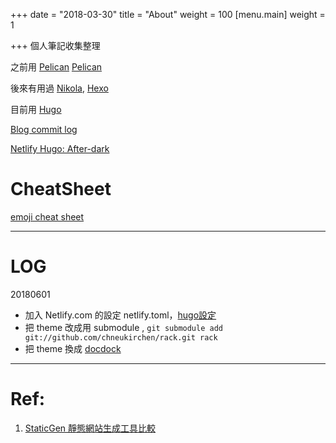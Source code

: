 +++
date = "2018-03-30"
title = "About"
weight = 100
[menu.main]
weight = 1

+++
個人筆記收集整理

之前用  [Pelican] [Pelican]

後來有用過 [Nikola][Nikola],  [Hexo][Hexo] 

目前用 [Hugo][Hugo]


[Blog commit log](https://github.com/MagicSword/magicsword.github.io-source/commits/master)

[Netlify Hugo: After-dark](https://after-dark.netlify.com)

# CheatSheet

[emoji cheat sheet](https://www.webpagefx.com/tools/emoji-cheat-sheet/)


----

# LOG

20180601

- 加入 Netlify.com 的設定 netlify.toml，[hugo設定](https://gohugo.io/hosting-and-deployment/hosting-on-netlify/)
- 把 theme 改成用 submodule , `git submodule add git://github.com/chneukirchen/rack.git rack`
- 把 theme 換成  [docdock][]


----

# Ref:

1. [StaticGen 靜態網站生成工具比較](https://www.staticgen.com/)


[Pelican]: https://github.com/getpelican/pelican
[Nikola]: https://github.com/getnikola/nikola
[Hexo]: https://github.com/hexojs/hexo
[Hugo]: https://github.com/gohugoio/hugo
[Jekyll]: http://jekyllrb.com/

[HugoSite]: http://gohugo.io/
[HugoDoc]: https://gohugo.io/documentation/
[HugoTheme]: https://themes.gohugo.io/
[After-Dark]: https://themes.gohugo.io/after-dark/
[docdock]: https://docdock.netlify.com/